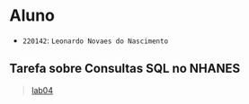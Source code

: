 # Aluno
* `220142`: `Leonardo Novaes do Nascimento`

## Tarefa sobre Consultas SQL no NHANES

> [lab04](notebook/lab04-sql-advanced.ipynb)

